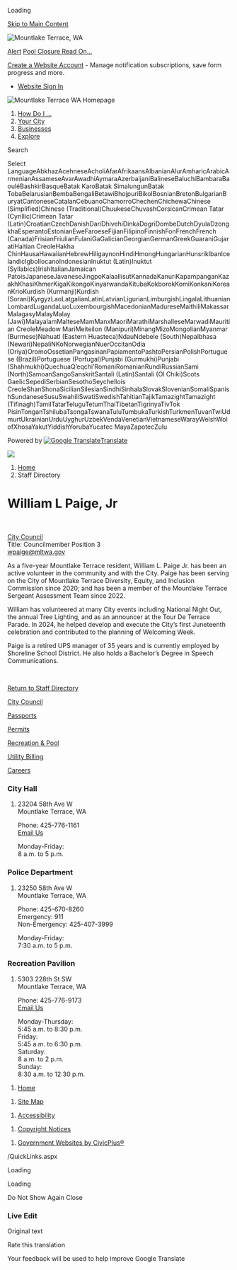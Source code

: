 Loading

[Skip to Main Content](https://www.cityofmlt.com/Directory.aspx?EID=166%2F)

![Mountlake Terrace, WA](https://www.cityofmlt.com/ImageRepository/Document?documentID=36319)

[Alert](https://www.cityofmlt.com/AlertCenter.aspx) [Pool Closure Read On...](https://www.cityofmlt.com/AlertCenter.aspx?AID=Pool-Closure-133)

[Create a Website Account](https://www.cityofmlt.com/MyAccount/ProfileCreate) - Manage notification subscriptions, save form progress and more.   

- [Website Sign In](https://www.cityofmlt.com/MyAccount)

![Mountlake Terrace WA Homepage](https://www.cityofmlt.com/ImageRepository/Document?documentID=36321)

1. [How Do I ...](https://www.cityofmlt.com/9/How-Do-I)
2. [Your City](https://www.cityofmlt.com/27/Your-City)
3. [Businesses](https://www.cityofmlt.com/35/Businesses)
4. [Explore](https://www.cityofmlt.com/1992/Explore)

Search

Select LanguageAbkhazAcehneseAcholiAfarAfrikaansAlbanianAlurAmharicArabicArmenianAssameseAvarAwadhiAymaraAzerbaijaniBalineseBaluchiBambaraBaouléBashkirBasqueBatak KaroBatak SimalungunBatak TobaBelarusianBembaBengaliBetawiBhojpuriBikolBosnianBretonBulgarianBuryatCantoneseCatalanCebuanoChamorroChechenChichewaChinese (Simplified)Chinese (Traditional)ChuukeseChuvashCorsicanCrimean Tatar (Cyrillic)Crimean Tatar (Latin)CroatianCzechDanishDariDhivehiDinkaDogriDombeDutchDyulaDzongkhaEsperantoEstonianEweFaroeseFijianFilipinoFinnishFonFrenchFrench (Canada)FrisianFriulianFulaniGaGalicianGeorgianGermanGreekGuaraniGujaratiHaitian CreoleHakha ChinHausaHawaiianHebrewHiligaynonHindiHmongHungarianHunsrikIbanIcelandicIgboIlocanoIndonesianInuktut (Latin)Inuktut (Syllabics)IrishItalianJamaican PatoisJapaneseJavaneseJingpoKalaallisutKannadaKanuriKapampanganKazakhKhasiKhmerKigaKikongoKinyarwandaKitubaKokborokKomiKonkaniKoreanKrioKurdish (Kurmanji)Kurdish (Sorani)KyrgyzLaoLatgalianLatinLatvianLigurianLimburgishLingalaLithuanianLombardLugandaLuoLuxembourgishMacedonianMadureseMaithiliMakassarMalagasyMalayMalay (Jawi)MalayalamMalteseMamManxMaoriMarathiMarshalleseMarwadiMauritian CreoleMeadow MariMeiteilon (Manipuri)MinangMizoMongolianMyanmar (Burmese)Nahuatl (Eastern Huasteca)NdauNdebele (South)Nepalbhasa (Newari)NepaliNKoNorwegianNuerOccitanOdia (Oriya)OromoOssetianPangasinanPapiamentoPashtoPersianPolishPortuguese (Brazil)Portuguese (Portugal)Punjabi (Gurmukhi)Punjabi (Shahmukhi)QuechuaQʼeqchiʼRomaniRomanianRundiRussianSami (North)SamoanSangoSanskritSantali (Latin)Santali (Ol Chiki)Scots GaelicSepediSerbianSesothoSeychellois CreoleShanShonaSicilianSilesianSindhiSinhalaSlovakSlovenianSomaliSpanishSundaneseSusuSwahiliSwatiSwedishTahitianTajikTamazightTamazight (Tifinagh)TamilTatarTeluguTetumThaiTibetanTigrinyaTivTok PisinTonganTshilubaTsongaTswanaTuluTumbukaTurkishTurkmenTuvanTwiUdmurtUkrainianUrduUyghurUzbekVendaVenetianVietnameseWarayWelshWolofXhosaYakutYiddishYorubaYucatec MayaZapotecZulu

Powered by [![Google Translate](https://www.gstatic.com/images/branding/googlelogo/1x/googlelogo_color_42x16dp.png)Translate](https://translate.google.com)

![](https://www.cityofmlt.com/ImageRepository/Document?documentID=36320)

1. [Home](https://www.cityofmlt.com)
2. Staff Directory

# William L Paige, Jr

 

[City Council](https://www.cityofmlt.com/Directory.aspx?DID=9)  
Title: Councilmember Position 3  
[wpaige@mltwa.gov](mailto:wpaige@mltwa.gov)

As a five-year Mountlake Terrace resident, William L. Paige Jr. has been an active volunteer in the community and with the City. Paige has been serving on the City of Mountlake Terrace Diversity, Equity, and Inclusion Commission since 2020; and has been a member of the Mountlake Terrace Sergeant Assessment Team since 2022.

William has volunteered at many City events including National Night Out, the annual Tree Lighting, and as an announcer at the Tour De Terrace Parade. In 2024, he helped develop and execute the City’s first Juneteenth celebration and contributed to the planning of Welcoming Week.

Paige is a retired UPS manager of 35 years and is currently employed by Shoreline School District. He also holds a Bachelor’s Degree in Speech Communications.

 

[Return to Staff Directory](https://www.cityofmlt.com/Directory.aspx)

[City Council](https://www.cityofmlt.com/587/City-Council)

[Passports](https://www.cityofmlt.com/629/Passports)

[Permits](https://www.cityofmlt.com/1993/Permits-Licenses)

[Recreation &amp; Pool](https://www.cityofmlt.com/530)

[Utility Billing](https://www.cityofmlt.com/162/Utilities)

[Careers](https://www.cityofmlt.com/236/Human-Resources)

### City Hall

1. 23204 58th Ave W  
   Mountlake Terrace, WA
   
   Phone: 425-776-1161  
   [Email Us](mailto:cityhall@mltwa.gov)
   
   Monday-Friday:  
   8 a.m. to 5 p.m.

### Police Department

1. 23250 58th Ave W  
   Mountlake Terrace, WA
   
   Phone: 425-670-8260  
   Emergency: 911  
   Non-Emergency: 425-407-3999
   
   Monday-Friday:  
   7:30 a.m. to 5 p.m.

### Recreation Pavilion

1. 5303 228th St SW  
   Mountlake Terrace, WA
   
   Phone: 425-776-9173  
   [Email Us](mailto:mltrecreation@mltwa.gov)
   
   Monday-Thursday:  
   5:45 a.m. to 8:30 p.m.  
   Friday:  
   5:45 a.m. to 6:30 p.m.  
   Saturday:  
   8 a.m. to 2 p.m.  
   Sunday:  
   8:30 a.m. to 12:30 p.m.

<!--THE END-->

1. [Home](https://www.cityofmlt.com)

<!--THE END-->

1. [Site Map](https://www.cityofmlt.com/sitemap)

<!--THE END-->

1. [Accessibility](https://www.cityofmlt.com/accessibility)

<!--THE END-->

1. [Copyright Notices](https://www.cityofmlt.com/site/copyright)

<!--THE END-->

1. [Government Websites by CivicPlus®](https://www.civicplus.com)

/QuickLinks.aspx

Loading

Loading

Do Not Show Again Close

### Live Edit

Original text

Rate this translation

Your feedback will be used to help improve Google Translate